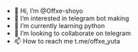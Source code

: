 - 👋 Hi, I’m @Offxe-shoyo
- 👀 I’m interested in telegram bot making
- 🌱 I’m currently learning python
- 💞️ I’m looking to collaborate on telegram
- 📫 How to reach me t.me/offxe_yuta

<!---
Offxe-shoyo/Offxe-shoyo is a ✨ special ✨ repository because its `README.md` (this file) appears on your GitHub profile.
You can click the Preview link to take a look at your changes.
--->
